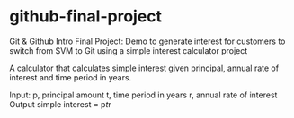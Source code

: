 # github-final-project
Git &amp; Github Intro Final Project: Demo to generate interest for customers to switch from SVM to Git using a simple interest calculator project

A calculator that calculates simple interest given principal, annual rate of interest and time period in years.

Input:
   p, principal amount
   t, time period in years
   r, annual rate of interest
Output
   simple interest = p*t*r
